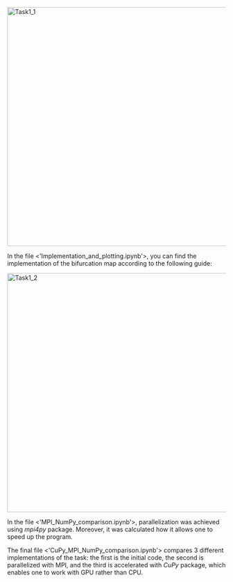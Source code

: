 <img align="middle" width="550" alt="Task1_1" src="https://github.com/kaskadagold/High-Performance-Python-Lab/assets/93196173/3b050694-21ec-489c-a0e4-6d7d87d6009c">

<p>
  In the file <'Implementation_and_plotting.ipynb'>, you can find the implementation of the bifurcation map according to the following guide:
</p>

<img align="middle" width="550" alt="Task1_2" src="https://github.com/kaskadagold/High-Performance-Python-Lab/assets/93196173/23bfbf39-596a-492f-8f2a-de1212b3dd12">
<p>
  In the file <'MPI_NumPy_comparison.ipynb'>, parallelization was achieved using <i>mpi4py</i> package. Moreover, it was calculated how it allows one to speed up the program.
</p>

<p>
  The final file <'CuPy_MPI_NumPy_comparison.ipynb'> compares 3 different implementations of the task: the first is the initial code, the second is parallelized with MPI, and the third is accelerated with <i>CuPy</i> package, which enables one to work with GPU rather than CPU.
</p>


